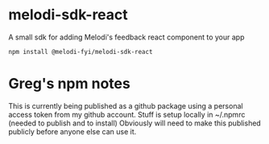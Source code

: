 # melodi-sdk-react

A small sdk for adding Melodi's feedback react component to your app

`npm install @melodi-fyi/melodi-sdk-react`

# Greg's npm notes

This is currently being published as a github package using a personal access token from my github account.
Stuff is setup locally in ~/.npmrc (needed to publish and to install)
Obviously will need to make this published publicly before anyone else can use it.
